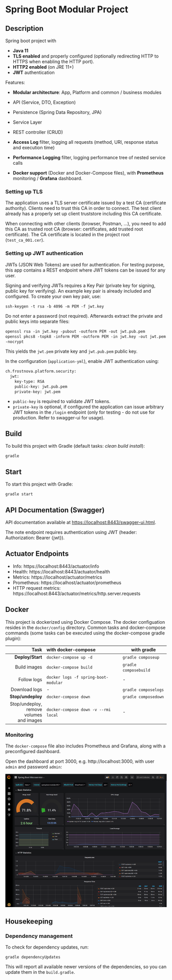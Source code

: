 # Spring Boot Modular Project

## Description

Spring boot project with

* **Java 11**
* **TLS enabled** and properly configured (optionally redirecting HTTP to HTTPS when enabling the HTTP port).
* **HTTP2 enabled** (on JRE 11+)
* **JWT** authentication

Features:
* **Modular architecture**: App, Platform and common / business modules
* API (Service, DTO, Exception)
* Persistence (Spring Data Repository, JPA)
* Service Layer
* REST controller (CRUD)

* **Access Log** filter, logging all requests (method, URI, response status and execution time)
* **Performance Logging** filter, logging performance tree of nested service calls
* **Docker support** (Docker and Docker-Compose files), with **Prometheus** monitoring / **Grafana** dashboard.

### Setting up TLS

The application uses a TLS server certificate issued by a test CA (certificate authority).
Clients need to trust this CA in order to connect. The test client already has a properly set up client truststore including this CA certificate.

When connecting with other clients (browser, Postman, ...), you need to add this CA as trusted root CA (browser: certificates, add trusted root certificate).
The CA certificate is located in the project root (`test_ca_001.cer`).

### Setting up JWT authentication

JWTs (JSON Web Tokens) are used for authentication. For testing purpose, this app
contains a REST endpoint where JWT tokens can be issued for any user. 

Signing and verifying JWTs requires a Key Pair (private key for signing, public key for verifying).
An example key pair is already included and configured. To create your own key pair, use:

    ssh-keygen -t rsa -b 4096 -m PEM -f jwt.key

Do not enter a password (not required). Afterwards extract the private and public keys into separate files:

    openssl rsa -in jwt.key -pubout -outform PEM -out jwt.pub.pem
    openssl pkcs8 -topk8 -inform PEM -outform PEM -in jwt.key -out jwt.pem -nocrypt

This yields the `jwt.pem` private key and `jwt.pub.pem` public key.

In the configuration (`application-yml`), enable JWT authentication using:

    ch.frostnova.platform.security:
      jwt:
        key-type: RSA
        public-key: jwt.pub.pem
        private-key: jwt.pem

- `public-key` is required to validate JWT tokens.
- `private-key` is optional, if configured the application can issue arbitrary JWT tokens in the `/login` endpoint (only for testing - do not use for production. Refer to swagger-ui for usage).

## Build

To build this project with Gradle (default tasks: _clean build install_):

    gradle
    
## Start
    
To start this project with Gradle:
    
    gradle start

## API Documentation (Swagger)

API documentation available at [https://localhost:8443/swagger-ui.html](https://localhost/swagger-ui.html).

The note endpoint requires authentication using JWT (header: Authorization: Bearer {jwt}).

## Actuator Endpoints

* Info: https://localhost:8443/actuator/info
* Health: https://localhost:8443/actuator/health
* Metrics: https://localhost/actuator/metrics
* Prometheus: https://localhost/actuator/prometheus
* HTTP request metrics: https://localhost:8443/actuator/metrics/http.server.requests

## Docker

This project is dockerized using Docker Compose. The docker configuation resides in the `docker/config` 
directory. Common tasks and docker-compose commands 
(some tasks can be executed using the docker-compose gradle plugin):

| Task          | with docker-compose | with gradle |
| -------------:|:---------------------|------------|
| **Deploy/Start**      | `docker-compose up -d` | `gradle composeup` |
| Build images      | `docker-compose build` | `gradle composebuild` |
| Follow logs | `docker logs -f spring-boot-modular` | - |
| Download logs | - | `gradle composelogs` |
| **Stop/undeploy**      | `docker-compose down` |  `gradle composedown` |
| Stop/undeploy, <br>remove volumes<br>and images | `docker-compose down -v --rmi local` | - |

    
### Monitoring

The `docker-compose` file also includes Prometheus and Grafana, along with a preconfigured dashboard.

Open the dashboard at port 3000, e.g. http://localhost:3000, with user `admin` and password `admin`:

![Grafana Dashboard](grafana.png)

## Housekeeping

### Dependency management
To check for dependency updates, run:

    gradle dependencyUpdates
    
This will report all available newer versions of the dependencies, so you can update them in the `build.gradle`.
